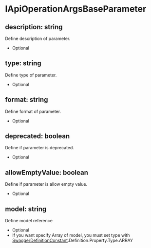 # IApiOperationArgsBaseParameter

## description: string
Define description of parameter.
- Optional

## type: string
Define type of parameter.
- Optional

## format: string
Define format of parameter.
- Optional

## deprecated: boolean
Define if parameter is deprecated.
- Optional

## allowEmptyValue: boolean
Define if parameter is allow empty value.
- Optional

## model: string
Define model reference
- Optional
- If you want specify Array of model, you must set type with [SwaggerDefinitionConstant](./swagger-definition-constant.md).Definition.Property.Type.ARRAY
